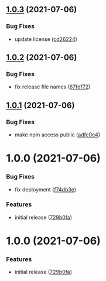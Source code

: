## [1.0.3](https://github.com/hundredpoints/cli/compare/v1.0.2...v1.0.3) (2021-07-06)


### Bug Fixes

* update license ([cd26224](https://github.com/hundredpoints/cli/commit/cd2622415197b990b286daf181481d1d5829a7a3))

## [1.0.2](https://github.com/hundredpoints/cli/compare/v1.0.1...v1.0.2) (2021-07-06)


### Bug Fixes

* fix release file names ([67fdf72](https://github.com/hundredpoints/cli/commit/67fdf724f2cbd5cc26283076247c301aa820b17c))

## [1.0.1](https://github.com/hundredpoints/cli/compare/v1.0.0...v1.0.1) (2021-07-06)


### Bug Fixes

* make npm access public ([adfc0e4](https://github.com/hundredpoints/cli/commit/adfc0e4d794640dbb83dc4d72569753466ca4e46))

# 1.0.0 (2021-07-06)


### Bug Fixes

* fix deployment ([f74db3e](https://github.com/hundredpoints/cli/commit/f74db3e20e0f937a06b66cf33fcf8989e225237a))


### Features

* initial release ([729b0fa](https://github.com/hundredpoints/cli/commit/729b0fa4df6b182016f5be20d0e5851b3127c3fb))

# 1.0.0 (2021-07-06)


### Features

* initial release ([729b0fa](https://github.com/hundredpoints/cli/commit/729b0fa4df6b182016f5be20d0e5851b3127c3fb))
